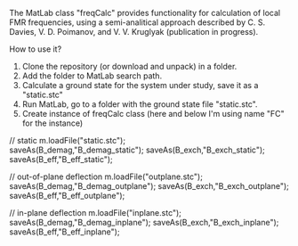 The MatLab class "freqCalc" provides functionality for calculation of local FMR frequencies, using a semi-analitical approach described by C. S. Davies, V. D. Poimanov, and V. V. Kruglyak (publication in progress).

How to use it?

1) Clone the repository (or download and unpack) in a folder.
2) Add the folder to MatLab search path.
3) Calculate a ground state for the system under study, save it as a "static.stc"
4) Run MatLab, go to a folder with the ground state file "static.stc".
5) Create instance of freqCalc class (here and below I'm using name "FC" for the instance) 
 

  

// static
m.loadFile("static.stc");  
saveAs(B_demag,"B_demag_static");
saveAs(B_exch,"B_exch_static"); 
saveAs(B_eff,"B_eff_static"); 
 
// out-of-plane deflection
m.loadFile("outplane.stc");
saveAs(B_demag,"B_demag_outplane");
saveAs(B_exch,"B_exch_outplane");
saveAs(B_eff,"B_eff_outplane");

// in-plane deflection 
m.loadFile("inplane.stc");  
saveAs(B_demag,"B_demag_inplane");
saveAs(B_exch,"B_exch_inplane");
saveAs(B_eff,"B_eff_inplane");